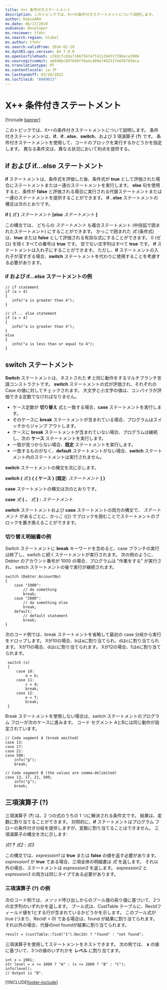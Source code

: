 ```yaml
---
title: X++ 条件付きステートメント
description: このトピックでは、X++の条件付きステートメントについて説明します。
author: RobinARH
ms.date: 06/17/2019
audience: Developer
ms.reviewer: tfehr
ms.search.region: Global
ms.author: tfehr
ms.search.validFrom: 2016-02-28
ms.dyn365.ops.version: AX 7.0.0
ms.openlocfilehash: c292cfcd2e71667367eff41129431f29bece390b
ms.sourcegitcommit: ab690bc897699ff8a4c489e749251fe0367050ca
ms.translationtype: HT
ms.contentlocale: ja-JP
ms.lasthandoff: 03/26/2022
ms.locfileid: "8489013"
---
```

# <a name="x-conditional-statements"></a>X++ 条件付きステートメント

[!include [banner](../includes/banner.md)]

このトピックでは、X++の条件付きステートメントについて説明します。 条件付きステートメントは、**if**、**if**...**else**、**switch**、および 3 項演算子 (**?**) です。 条件付きステートメントを使用して、コードのブロックを実行するかどうかを指定します。 異なる条件文は、異なる状況において利点を提供する。

## <a name="if-and-ifelse-statements"></a>if および if...else ステートメント

**if** ステートメントは、条件式を評価した後、条件式が **true** として評価された場合にステートメントまたは一連のステートメントを実行します。 **else** 句を使用すると、条件が **false** と評価される場合に実行される代替ステートメントまたは一連のステートメントを提供することができます。 **if**...**else** ステートメントの構文は次のとおりです。

**if (** *式* **)** *ステートメント* 
**\[else** *ステートメント* 
**\]**

この構文では、 どちらの *ステートメント* も複合ステートメント (中括弧で囲まれたステートメント) にすることができます。 かっこで囲まれた *式* (条件式) は、**true** または **false** として評価される有効な式にすることができます。 0 (ゼロ) を除くすべての番号は **true** です。 空でない文字列はすべて **true** です。 **if** ステートメントは入れ子にすることができます。 ただし、**if** ステートメントの入れ子が深すぎる場合、**switch** ステートメントを代わりに使用することを考慮する必要があります。

### <a name="examples-of-if-and-ifelse-statements"></a>if および if...else ステートメントの例

```xpp
// if statement
if (a > 4)
{
   info("a is greater than 4");
}

// if... else statement 
if (a > 4)
{
   info("a is greater than 4");
}
else
{
   info("a is less than or equal to 4");
}
```

## <a name="switch-statements"></a>switch ステートメント

**Switch** ステートメントは、ネストされた **if** と同じ動作をするマルチブランチ言語コンストラクトです。 **switch** ステートメントの式が評価され、それぞれの Case の値に対してチェックされます。 大文字と小文字の値は、コンパイラが評価できる定数でなければなりません。 

- ケース定数が **切り替え** 式と一致する場合、**case** ステートメントを実行します。 
- そのケースに **break** ステートメントが含まれている場合、プログラムはスイッチからジャンプ アウトします。 
- ケースに **break** ステートメントが含まれていない場合、プログラムは継続し、次の **ケース** ステートメントを実行します。 
- 一致が見つからない場合、**既定** ステートメントを実行します。 
- 一致するものがなく、**default** ステートメントがない場合、**switch** ステートメント内のステートメントは実行されません。 

**switch** ステートメントの構文を次に示します。

**switch** **(** *式* **)** **{** **{ ケース }** **\[既定:** *ステートメント* **\]** **}**

**case** ステートメントの構文は次のとおりです。

**case** *式* **{ 、** *式* **} :** *ステートメント*

**switch** ステートメントおよび **case** ステートメントの両方の構文で、 *ステートメント* があるごとに、かっこ ({}) でブロックを囲むことでステートメントのブロックを置き換えることができます。

### <a name="examples-of-switch-statements"></a>切り替え明細書の例

Switch ステートメントに **break** キーワードを含めると、case ブランチの実行は終了し、switch に続くステートメントが実行されます。 次の例のように、Debtor のアカウント番号が 1000 の場合、プログラムは "作業をする" が実行され、 switch ステートメントの後で実行が継続されます。

```xpp
switch (Debtor.AccountNo)
{
    case "1000":
        // do something
        break;
    case "2000":
        // do something else
        break;
    default:
        // default statement
        break;
}
```

次のコード例では、break ステートメントを省略して最初の case 分岐から実行をドロップします。 Xが10の場合、bはaに割り当てられ、dはcに割り当てられます。 Xが11の場合、dはcに割り当てられます。 Xが12の場合、fはeに割り当てられます。

```xpp
 switch (x)
 {
     case 10:
         a = b;
     case 11:
         c = d;
         break;
     case 12:
         e = f;
         break;
 }
```

Break ステートメントを使用しない場合は、switch ステートメントのプログラム フローが次のケースに進みます。 コード セグメント AとBには同じ動作が設定されています。 

```xpp
// Code segment A (break omitted)
case 13:
case 17:
case 21:
case 500:
    info("g");
    break;

// Code segment B (the values are comma-delimited)
case 13, 17, 21, 500;
    info("g");
    break;
```

## <a name="ternary-operator-"></a>三項演算子 (?)

三項演算子 (**?**) は、2 つの式のうちの 1 つに解決される条件文です。 結果は、変数に割り当てることができます。 対照的に、**if** ステートメントはプログラム フローの条件付き分岐を提供しますが、変数に割り当てることはできません。 三項演算子の構文を次に示します:

*式1* **?** *式2* **:** *式3*

この構文では、*expression1* は **true** または **false** の値を返す必要があります。 *expression1* が **true** である場合、三項全体の明細書は *式* を返します。 それ以外の場合、ステートメントは *expression3* を返します。 *expression2* と *expression3* の両方は同じタイプである必要があります。

### <a name="examples-of-the-ternary-operator-"></a>三項演算子 (?) の例

次のコード例では、メソッド呼び出しからのブール値の戻り値に基づいて、2つの文字列のいずれかを返します。 ブール式は、CustTable テーブルに、RecIdフィールド値を1とする行が含まれているかどうかを示します。 このブール式が true (つまり、RecId! = 0) である場合は、found が結果に割り当てられます。 それ以外の場合、代替のnot foundが結果に割り当てられます。

```xpp
result = (custTable::find("1").RecId) ? "found" : "not found";
```

三項演算子を使用してステートメントをネストできます。 次の例では、 **x** の値に基づいて、3つの値のいずれかを **レベル** に割り当てます。

```xpp
int x = 1001;
str level = x <= 1000 ? "A" : (x <= 2000 ? "B" : "C");
info(level);
// Output is "B".
```


[!INCLUDE[footer-include](../../../includes/footer-banner.md)]
